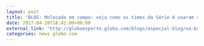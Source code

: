 ```yaml
---
layout: post
title: "BLOG: Molecada em campo: veja como os times da Série A usaram a base nos Estaduais"
date: 2017-04-28T18:42:00+00:00
external_link: "http://globoesporte.globo.com/blogs/especial-blog/na-base-da-bola/post/molecada-em-campo-veja-como-cada-time-da-serie-aproveitou-base-nos-estaduais.html"
categories: news globo.com
---
```

